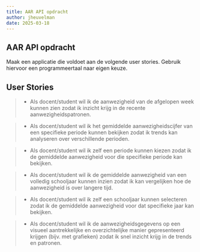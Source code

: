 ```yaml
---
title: AAR API opdracht
author: jheuvelman
date: 2025-03-18
---
```


## AAR API opdracht




Maak een applicatie die voldoet aan de volgende user stories.
Gebruik hiervoor een programmeertaal naar eigen keuze.

## User Stories


>* Als docent/student
wil ik de aanwezigheid van de afgelopen week kunnen zien
zodat ik inzicht krijg in de recente aanwezigheidspatronen.

>* Als docent/student
wil ik het gemiddelde aanwezigheidscijfer van een specifieke periode kunnen bekijken
zodat ik trends kan analyseren over verschillende perioden.

>* Als docent/student
wil ik zelf een periode kunnen kiezen
zodat ik de gemiddelde aanwezigheid voor die specifieke periode kan bekijken.

>* Als docent/student
wil ik de gemiddelde aanwezigheid van een volledig schooljaar kunnen inzien
zodat ik kan vergelijken hoe de aanwezigheid is over langere tijd.

>* Als docent/student
wil ik zelf een schooljaar kunnen selecteren
zodat ik de gemiddelde aanwezigheid voor dat specifieke jaar kan bekijken.

>*  Als docent/student
wil ik de aanwezigheidsgegevens op een visueel aantrekkelijke en overzichtelijke manier gepresenteerd krijgen (bijv. met grafieken)
zodat ik snel inzicht krijg in de trends en patronen.


